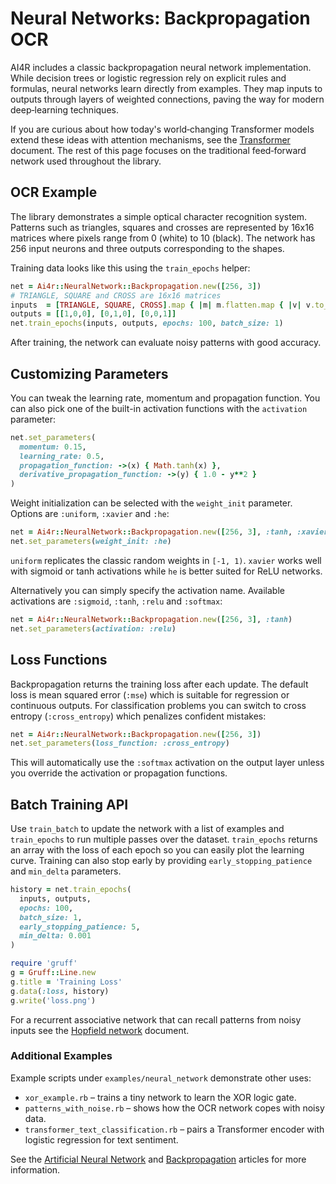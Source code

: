 # Neural Networks: Backpropagation OCR

AI4R includes a classic backpropagation neural network implementation. While decision trees or logistic regression rely on explicit rules and formulas, neural networks learn directly from examples. They map inputs to outputs through layers of weighted connections, paving the way for modern deep‑learning techniques.

If you are curious about how today's world‑changing Transformer models extend these ideas with attention mechanisms, see the [Transformer](transformer.md) document. The rest of this page focuses on the traditional feed‑forward network used throughout the library.

## OCR Example

The library demonstrates a simple optical character recognition system. Patterns such as triangles, squares and crosses are represented by 16x16 matrices where pixels range from 0 (white) to 10 (black). The network has 256 input neurons and three outputs corresponding to the shapes.

Training data looks like this using the `train_epochs` helper:

```ruby
net = Ai4r::NeuralNetwork::Backpropagation.new([256, 3])
# TRIANGLE, SQUARE and CROSS are 16x16 matrices
inputs  = [TRIANGLE, SQUARE, CROSS].map { |m| m.flatten.map { |v| v.to_f / 10 } }
outputs = [[1,0,0], [0,1,0], [0,0,1]]
net.train_epochs(inputs, outputs, epochs: 100, batch_size: 1)
```

After training, the network can evaluate noisy patterns with good accuracy.

## Customizing Parameters

You can tweak the learning rate, momentum and propagation function. You can also
pick one of the built-in activation functions with the `activation` parameter:

```ruby
net.set_parameters(
  momentum: 0.15,
  learning_rate: 0.5,
  propagation_function: ->(x) { Math.tanh(x) },
  derivative_propagation_function: ->(y) { 1.0 - y**2 }
)
```

Weight initialization can be selected with the `weight_init` parameter. Options
are `:uniform`, `:xavier` and `:he`:

```ruby
net = Ai4r::NeuralNetwork::Backpropagation.new([256, 3], :tanh, :xavier)
net.set_parameters(weight_init: :he)
```
`uniform` replicates the classic random weights in `[-1, 1)`. `xavier` works
well with sigmoid or tanh activations while `he` is better suited for ReLU
networks.

Alternatively you can simply specify the activation name. Available activations
are `:sigmoid`, `:tanh`, `:relu` and `:softmax`:

```ruby
net = Ai4r::NeuralNetwork::Backpropagation.new([256, 3], :tanh)
net.set_parameters(activation: :relu)
```

## Loss Functions

Backpropagation returns the training loss after each update. The default
loss is mean squared error (`:mse`) which is suitable for regression or
continuous outputs. For classification problems you can switch to
cross entropy (`:cross_entropy`) which penalizes confident mistakes:

```ruby
net = Ai4r::NeuralNetwork::Backpropagation.new([256, 3])
net.set_parameters(loss_function: :cross_entropy)
```
This will automatically use the `:softmax` activation on the output layer
unless you override the activation or propagation functions.

## Batch Training API

Use `train_batch` to update the network with a list of examples and
`train_epochs` to run multiple passes over the dataset. `train_epochs`
returns an array with the loss of each epoch so you can easily plot the
learning curve. Training can also stop early by providing
`early_stopping_patience` and `min_delta` parameters.

```ruby
history = net.train_epochs(
  inputs, outputs,
  epochs: 100,
  batch_size: 1,
  early_stopping_patience: 5,
  min_delta: 0.001
)

require 'gruff'
g = Gruff::Line.new
g.title = 'Training Loss'
g.data(:loss, history)
g.write('loss.png')
```

For a recurrent associative network that can recall patterns from noisy inputs see the [Hopfield network](hopfield_network.md) document.

### Additional Examples

Example scripts under `examples/neural_network` demonstrate other uses:

* `xor_example.rb` – trains a tiny network to learn the XOR logic gate.
* `patterns_with_noise.rb` – shows how the OCR network copes with noisy data.
* `transformer_text_classification.rb` – pairs a Transformer encoder with logistic regression for text sentiment.

See the [Artificial Neural Network](http://en.wikipedia.org/wiki/Artificial_neural_network) and [Backpropagation](http://en.wikipedia.org/wiki/Backpropagation) articles for more information.
